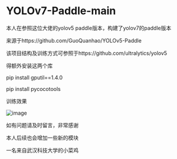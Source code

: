 # YOLOv7-Paddle-main
本人在参照这位大佬的yolov5 paddle版本，构建了yolov7的paddle版本

来源于https://github.com/GuoQuanhao/YOLOv5-Paddle

该项目结构及训练方式可参照于https://github.com/ultralytics/yolov5

得额外安装这两个库


pip install gputil==1.4.0

pip install pycocotools

训练效果

![image](https://user-images.githubusercontent.com/78654431/200555766-7f103e63-b283-4c59-91de-0ac054df849e.png)


如有问题请及时留言，非常感谢

本人后续也会增加一些新的模块



一名来自武汉科技大学的小菜鸡
